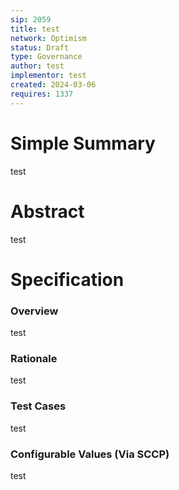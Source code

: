 ```yaml
---
sip: 2059
title: test
network: Optimism
status: Draft
type: Governance
author: test
implementor: test
created: 2024-03-06
requires: 1337
---
```


# Simple Summary

<p>test</p>

# Abstract

<p>test</p>

# Specification


### Overview

<p>test</p>

### Rationale

<p>test</p>

### Test Cases

<p>test</p>


### Configurable Values (Via SCCP)

<p>test</p>